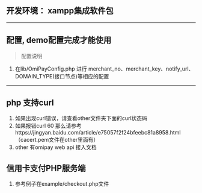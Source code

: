 
## 开发环境： xampp集成软件包

 ----
## 配置, demo配置完成才能使用
> 配置说明
1. 在lib/OmiPayConfig.php 进行 merchant_no、merchant_key、notify_url、DOMAIN_TYPE(接口节点)等相应的配置

----
## php 支持curl 
1. 如果出现curl错误，请查看other文件夹下面的curl状态码
2. 如果报错curl 60 那么请参考https://jingyan.baidu.com/article/e75057f2f24bfeebc81a8958.html  （cacert.pem文件在other里面有）
3. other 有omipay web api 接入文档


## 信用卡支付PHP服务端
1. 参考例子在example/checkout.php文件